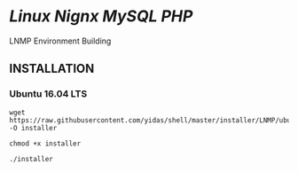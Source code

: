 *Linux Nignx MySQL PHP*
=======================

LNMP Environment Building

INSTALLATION
------------

### Ubuntu 16.04 LTS

```
wget https://raw.githubusercontent.com/yidas/shell/master/installer/LNMP/ubuntu16.04.sh -O installer
```

```
chmod +x installer
```

```
./installer
```


